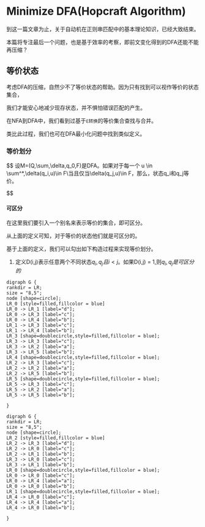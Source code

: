 # Minimize DFA(Hopcraft Algorithm)

到这一篇文章为止，关于自动机在正则串匹配中的基本理论知识，已经大致结束。

本篇将专注最后一个问题，也是基于效率的考察，即前文变化得到的DFA还能不能再压缩？

## 等价状态

考虑DFA的压缩，自然少不了等价状态的帮助。因为只有找到可以视作等价的状态集合，

我们才能安心地减少现存状态，并不惧怕错误匹配的产生。

在NFA到DFA中，我们看到过基于`ℇ转换`的等价集合查找与合并。

类比此过程，我们也可在DFA最小化问题中找到类似定义。

### 等价划分

$$
设M=(Q,\sum,\delta,q_0,F)是DFA。如果对于每一个 u \in \sum^*,\delta(q_i,u)\in F\\当且仅当\delta(q_j,u)\in F，那么，状态q_i和q_j等价。

$$

#### 可区分

在这里我们要引入一个别名来表示等价的集合，即可区分。

从上面的定义可知，对于等价的状态他们就是可区分的。

基于上面的定义，我们可以勾出如下构造过程来实现等价划分。

1. 定义D(i,j)表示任意两个不同状态$q_i,q_j 且 i < j$。如果D(i,j) = 1,则$q_i,q_j是可区分的$

```graphviz
digraph G {
rankdir = LR;
size = "8,5";
node [shape=circle];
LR_0 [style=filled,fillcolor = blue]
LR_0 -> LR_1 [label="d"];
LR_0 -> LR_3 [label="c"];
LR_0 -> LR_4 [label="b"];
LR_1 -> LR_3 [label="c"];
LR_1 -> LR_4 [label="b"];
LR_3 [shape=doublecircle,style=filled,fillcolor = blue];
LR_3 -> LR_3 [label="c"];
LR_3 -> LR_2 [label="a"];
LR_3 -> LR_5 [label="b"];
LR_4 [shape=doublecircle,style=filled,fillcolor = blue];
LR_2 -> LR_3 [label="c"];
LR_2 -> LR_2 [label="a"];
LR_2 -> LR_5 [label="b"];
LR_5 [shape=doublecircle,style=filled,fillcolor = blue];
LR_5 -> LR_3 [label="c"];
LR_5 -> LR_2 [label="a"];
LR_5 -> LR_5 [label="b"];

}
```

```graphviz
digraph G {
rankdir = LR;
size = "8,5";
node [shape=circle];
LR_2 [style=filled,fillcolor = blue]
LR_2 -> LR_3 [label="d"];
LR_2 -> LR_0 [label="c"];
LR_2 -> LR_1 [label="b"];
LR_3 -> LR_0 [label="c"];
LR_3 -> LR_1 [label="b"];
LR_0 [shape=doublecircle,style=filled,fillcolor = blue];
LR_0 -> LR_0 [label="c"];
LR_0 -> LR_4 [label="a"];
LR_0 -> LR_0 [label="b"];
LR_1 [shape=doublecircle,style=filled,fillcolor = blue];
LR_4 -> LR_0 [label="c"];
LR_4 -> LR_4 [label="a"];
LR_4 -> LR_0 [label="b"];

}
```
